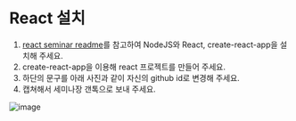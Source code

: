 # React 설치

1. [react seminar readme](https://github.com/wafflestudio/19.5-rookies/tree/master/react)를 참고하여 NodeJS와 React, create-react-app을 설치해 주세요.
1. create-react-app을 이용해 react 프로젝트를 만들어 주세요.
1. 하단의 문구를 아래 사진과 같이 자신의 github id로 변경해 주세요.
1. 캡쳐해서 세미나장 갠톡으로 보내 주세요.

![image](https://user-images.githubusercontent.com/39977696/131168646-528442b7-4604-4e9f-8db6-3a179cb624d4.png)

